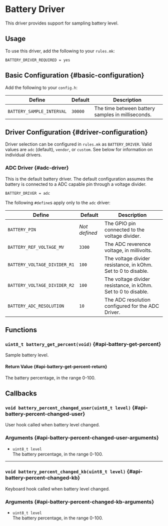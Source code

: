 # Battery Driver

This driver provides support for sampling battery level.

## Usage

To use this driver, add the following to your `rules.mk`:

```make
BATTERY_DRIVER_REQUIRED = yes
```

## Basic Configuration {#basic-configuration}

Add the following to your `config.h`:

|Define                    |Default |Description                                       |
|--------------------------|--------|--------------------------------------------------|
|`BATTERY_SAMPLE_INTERVAL` |`30000` |The time between battery samples in milliseconds. |

## Driver Configuration {#driver-configuration}

Driver selection can be configured in `rules.mk` as `BATTERY_DRIVER`. Valid values are `adc` (default), `vendor`, or `custom`. See below for information on individual drivers.

### ADC Driver {#adc-driver}

This is the default battery driver. The default configuration assumes the battery is connected to a ADC capable pin through a voltage divider.

```make
BATTERY_DRIVER = adc
```

The following `#define`s apply only to the `adc` driver:

|Define                       |Default       |Description                                                   |
|-----------------------------|--------------|--------------------------------------------------------------|
|`BATTERY_PIN`                |*Not defined* |The GPIO pin connected to the voltage divider.                |
|`BATTERY_REF_VOLTAGE_MV`     |`3300`        |The ADC reverence voltage, in millivolts.                     |
|`BATTERY_VOLTAGE_DIVIDER_R1` |`100`         |The voltage divider resistance, in kOhm. Set to 0 to disable. |
|`BATTERY_VOLTAGE_DIVIDER_R2` |`100`         |The voltage divider resistance, in kOhm. Set to 0 to disable. |
|`BATTERY_ADC_RESOLUTION`     |`10`          |The ADC resolution configured for the ADC Driver.             |

## Functions

### `uint8_t battery_get_percent(void)` {#api-battery-get-percent}

Sample battery level.

#### Return Value {#api-battery-get-percent-return}

The battery percentage, in the range 0-100.

## Callbacks

### `void battery_percent_changed_user(uint8_t level)` {#api-battery-percent-changed-user}

User hook called when battery level changed.

### Arguments {#api-battery-percent-changed-user-arguments}

 - `uint8_t level`  
   The battery percentage, in the range 0-100.

---

### `void battery_percent_changed_kb(uint8_t level)` {#api-battery-percent-changed-kb}

Keyboard hook called when battery level changed.

### Arguments {#api-battery-percent-changed-kb-arguments}

 - `uint8_t level`  
   The battery percentage, in the range 0-100.
